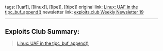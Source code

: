 tags:  [[uaf]], [[linux]], [[lpe]], [[tipc]]
original link:  [Linux: UAF in the tipc_buf_append()](https://git.kernel.org/pub/scm/linux/kernel/git/netdev/net.git/commit/?id=080cbb890286cd794f1ee788bbc5463e2deb7c2b&ref=blog.exploits.club)
newsletter link: [exploits.club Weekly Newsletter 19](https://blog.exploits.club/exploits-club-weekly-newsletter-19/)

---
## Exploits Club Summary:
>  [Linux: UAF in the tipc_buf_append()](https://git.kernel.org/pub/scm/linux/kernel/git/netdev/net.git/commit/?id=080cbb890286cd794f1ee788bbc5463e2deb7c2b&ref=blog.exploits.club)